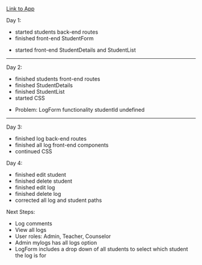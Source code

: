 [Link to App](https://66bd1055a9b1db2a1cf8c8a7--school-connects.netlify.app/)

Day 1:

- started students back-end routes 
- finished front-end StudentForm
* started front-end StudentDetails and StudentList 

--------------------------------------------

Day 2:

- finished students front-end routes
- finished StudentDetails
- finished StudentList
- started CSS
* Problem: LogForm functionality studentId undefined

--------------------------------------------

Day 3:

- finished log back-end routes
- finished all log front-end components
- continued CSS

Day 4:

- finished edit student
- finished delete student
- finished edit log
- finished delete log
- corrected all log and student paths

Next Steps:

- Log comments
- View all logs
- User roles: Admin, Teacher, Counselor
- Admin mylogs has all logs option
- LogForm includes a drop down of all students to select which student the log is for